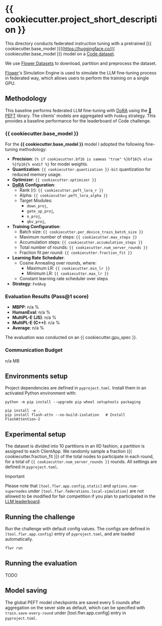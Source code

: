 # {{ cookiecutter.project_short_description }}

This directory conducts federated instruction tuning with a pretrained [{{ cookiecutter.base_model }}](https://huggingface.co/{{ cookiecutter.base_model }}) model on a [Code dataset](https://huggingface.co/datasets/flwrlabs/code-alpaca-20k).

We use [Flower Datasets](https://flower.dev/docs/datasets/) to download, partition and preprocess the dataset.

[Flower](https://flower.ai/)'s Simulation Engine is used to simulate the LLM fine-tuning process in federated way,
which allows users to perform the training on a single GPU.


## Methodology

This baseline performs federated LLM fine-tuning with [DoRA](https://arxiv.org/abs/2402.09353) using the [🤗PEFT](https://huggingface.co/docs/peft/en/index) library.
The clients' models are aggregated with `FedAvg` strategy.
This provides a baseline performance for the leaderboard of Code challenge.

### {{ cookiecutter.base_model }}

For the **{{ cookiecutter.base_model }}** model I adopted the following fine-tuning methodology:

- **Precision**: `{% if cookiecutter.bf16 is sameas "true" %}bf16{% else %}fp16{% endif %}` for model weights.
- **Quantization**: `{{ cookiecutter.quantization }}-bit` quantization for reduced memory usage.
- **Optimizer**: `{{ cookiecutter.optimizer }}`
- **[DoRA](https://arxiv.org/abs/2402.09353) Configuration**:
  - Rank (r): `{{ cookiecutter.peft_lora_r }}`
  - Alpha: `{{ cookiecutter.peft_lora_alpha }}`
  - Target Modules:
    - `down_proj`,
    - `gate_up_proj`,
    - `o_proj`,
    - `qkv_proj`,
- **Training Configuration**:
  - Batch size: `{{ cookiecutter.per_device_train_batch_size }}`
  - Maximum number of steps: `{{ cookiecutter.max_steps }}`
  - Accumulation steps: `{{ cookiecutter.accumulation_steps }}`
  - Total number of rounds: `{{ cookiecutter.num_server_rounds }}`
  - Fraction fit per round: `{{ cookiecutter.fraction_fit }}`
- **Learning Rate Scheduler**:
  - Cosine Annealing over rounds, where:
    - Maximum LR: `{{ cookiecutter.min_lr }}`
    - Minimum LR: `{{ cookiecutter.max_lr }}`
  - Constant learning rate scheduler over steps
- **Strategy**: `FedAvg`

### Evaluation Results (Pass@1 score)

- **MBPP**:  n/a %
- **HumanEval**: n/a %
- **MultiPL-E (JS)**: n/a %
- **MultiPL-E (C++)**: n/a %
- **Average**: n/a %

The evaluation was conducted on an {{ cookiecutter.gpu_spec }}.

### Communication Budget

n/a MB

## Environments setup

Project dependencies are defined in `pyproject.toml`. Install them in an activated Python environment with:

```shell
python -m pip install --upgrade pip wheel setuptools packaging

pip install -e .
pip install flash-attn --no-build-isolation   # Install FlashAttention-2
```

## Experimental setup

The dataset is divided into 10 partitions in an IID fashion, a partition is assigned to each ClientApp.
We randomly sample a fraction ({{ cookiecutter.fraction_fit }}) of the total nodes to participate in each round, for a total of `{{ cookiecutter.num_server_rounds }}` rounds.
All settings are defined in `pyproject.toml`.

> [!IMPORTANT]
> Please note that `[tool.flwr.app.config.static]` and `options.num-supernodes` under `[tool.flwr.federations.local-simulation]` are not allowed to be modified for fair competition if you plan to participated in the [LLM leaderboard](https://flower.ai/benchmarks/llm-leaderboard).


## Running the challenge

Run the challenge with default config values.
The configs are defined in `[tool.flwr.app.config]` entry of `pyproject.toml`, and are loaded automatically.

```bash
flwr run
```

## Running the evaluation

TODO

## Model saving

The global PEFT model checkpoints are saved every 5 rounds after aggregation on the sever side as default, which can be specified with `train.save-every-round` under [tool.flwr.app.config] entry in `pyproject.toml`.
